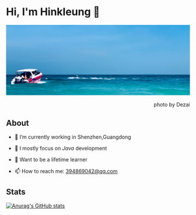# Hi, I'm Hinkleung 👋

![20210808093958](https://github.com/hinkleung/hinkleung/blob/main/src/20210808093958.jpg)

<p align="right">photo by Dezai</p>

## About
- 🔭 I’m currently working in Shenzhen,Guangdong

- 🌱 I mostly focus on *Java* development

- 📖 Want to be a lifetime learner

- 📫 How to reach me: 394869042@qq.com
  

## Stats
[![Anurag's GitHub stats](https://github-readme-stats.vercel.app/api?username=hinkleung&&show_icons=true&theme=vue)](https://github.com/anuraghazra/github-readme-stats)

